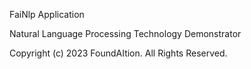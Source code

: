 
FaiNlp Application

Natural Language Processing Technology Demonstrator

Copyright (c) 2023 FoundAItion. All Rights Reserved.
